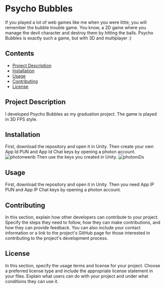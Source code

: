 # Psycho Bubbles
If you played a lot of web games like me when you were little, you will remember the bubble trouble game. You know, a 2D game where you manage the devil character and destroy them by hitting the balls. Psycho Bubbles is exactly such a game, but with 3D and multiplayer :)

## Contents

- [Project Description](#project-description)
- [Installation](#installation)
- [Usage](#usage)
- [Contributing](#contributing)
- [License](#license)

## Project Description

I developed Psycho Bubbles as my graduation project. The game is played in 3D FPS style.

## Installation

First, download the repository and open it in Unity. Then create your own App Id PUN and App Id Chat keys by opening a photon account.
![photonwenb](https://github.com/mberkayersoy/Psycho_Bubbles/assets/76611569/784ef5ad-088d-4403-b533-025a161e23a0)
Then use the keys you created in Unity.
![photonıDs](https://github.com/mberkayersoy/Psycho_Bubbles/assets/76611569/591b361d-3858-46e7-b4e0-257c59419ceb)

## Usage

First, download the repository and open it in Unity. Then you need App IP PUN and App IP Chat keys by opening a photon account.

## Contributing

In this section, explain how other developers can contribute to your project. Specify the steps they need to follow, how they can make contributions, and how they can provide feedback. You can also include your contact information or a link to the project's GitHub page for those interested in contributing to the project's development process.

## License

In this section, specify the usage terms and license for your project. Choose a preferred license type and include the appropriate license statement in your files. Explain what users can do with your project and under what conditions they can use it.

